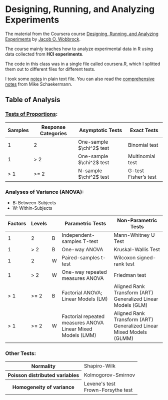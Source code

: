 # Designing, Running, and Analyzing Experiments

The material from the Coursera course [Designing, Running, and Analyzing Experiments](https://www.coursera.org/learn/designexperiments) by [Jacob O. Wobbrock](https://faculty.washington.edu/wobbrock/).

The course mainly teaches how to analyze experimental data in R using data collected from **HCI experiments**.

The code in this class was in a single file called coursera.R, which I splitted them out to different files for different tests.

I took some [notes](notes.md) in plain text file. You can also read the [comprehensive notes](https://cs.uwaterloo.ca/~mschaeke/experiment-design-and-analysis/) from Mike Schaekermann.

## Table of Analysis

### [Tests of Proportions](tests-of-proportions):

<table>
  <thead>
    <tr>
      <th>Samples</th>
      <th>Response Categories</th>
      <th>Asymptotic Tests</th>
      <th>Exact Tests</th>
    </tr>
  </thead>
  <tbody>
    <tr>
      <td>1</td>
      <td>2</td>
      <td>One-sample $\chi^2$ test</td>
      <td>Binomial test</td>
    </tr>
    <tr>
      <td>1</td>
      <td>&gt; 2</td>
      <td>One-sample $\chi^2$ test</td>
      <td>Multinomial test</td>
    </tr>
    <tr>
      <td>&gt; 1</td>
      <td>&gt;= 2</td>
      <td>N-sample $\chi^2$ test</td>
      <td>G-test <br> Fisher’s test</td>
    </tr>
  </tbody>
</table>

### Analyses of Variance (ANOVA):

- B: Between-Subjects
- W: Within-Subjects

<table>
  <thead>
    <tr>
      <th>Factors</th>
      <th>Levels</th>
      <th></th>
      <th>Parametric Tests</th>
      <th>Non-Parametric Tests</th>
    </tr>
  </thead>
  <tbody>
    <tr>
      <td>1</td>
      <td>2</td>
      <td>B</td>
      <td>Independent-samples T-test</td>
      <td>Mann-Whitney U Test</td>
    </tr>
    <tr>
      <td>1</td>
      <td>&gt; 2</td>
      <td>B</td>
      <td>One-way ANOVA</td>
      <td>Kruskal-Wallis Test</td>
    </tr>
    <tr>
      <td>1</td>
      <td>2</td>
      <td>W</td>
      <td>Paired-samples t-test</td>
      <td>Wilcoxon signed-rank test</td>
    </tr>
    <tr>
      <td>1</td>
      <td>&gt; 2</td>
      <td>W</td>
      <td>One-way repeated measures ANOVA</td>
      <td>Friedman test</td>
    </tr>
    <tr>
      <td>&gt; 1</td>
      <td>&gt;= 2</td>
      <td>B</td>
      <td>Factorial ANOVA; Linear Models (LM)</td>
      <td>Aligned Rank Transform (ART) <br> Generalized Linear Models (GLM)</td>
    </tr>
    <tr>
      <td>&gt; 1</td>
      <td>&gt;= 2</td>
      <td>W</td>
      <td>Factorial repeated measures ANOVA <br> Linear Mixed Models (LMM)</td>
      <td>Aligned Rank Transform (ART) <br> Generalized Linear Mixed Models (GLMM)</td>
    </tr>
  </tbody>
</table>

### Other Tests:

<table>
  <tbody>
    <tr>
      <th>Normality</th>
      <td>Shapiro-Wilk</td>
    </tr>
    <tr>
      <th>Poisson distributed variables</th>
      <td>Kolmogorov-Smirnov</td>
    </tr>
    <tr>
      <th>Homogeneity of variance</th>
      <td>Levene's test<br>Frown-Forsythe test</td>
    </tr>
  </tbody>
</table>
